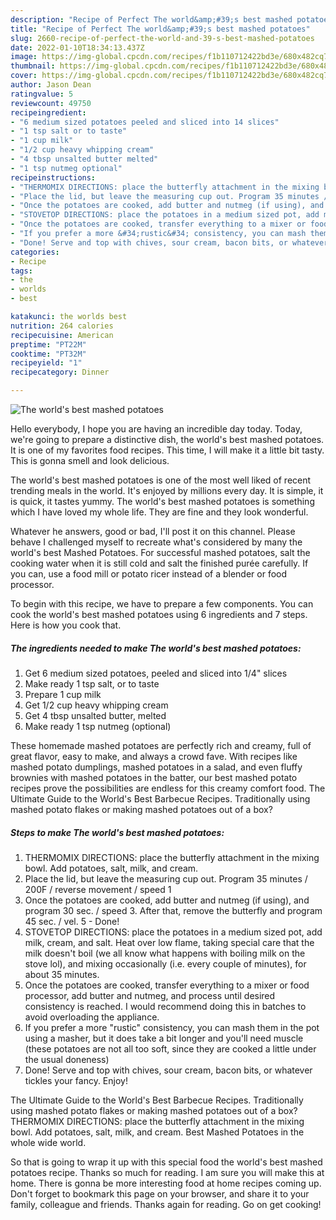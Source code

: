 ```yaml
---
description: "Recipe of Perfect The world&amp;#39;s best mashed potatoes"
title: "Recipe of Perfect The world&amp;#39;s best mashed potatoes"
slug: 2660-recipe-of-perfect-the-world-and-39-s-best-mashed-potatoes
date: 2022-01-10T18:34:13.437Z
image: https://img-global.cpcdn.com/recipes/f1b110712422bd3e/680x482cq70/the-worlds-best-mashed-potatoes-recipe-main-photo.jpg
thumbnail: https://img-global.cpcdn.com/recipes/f1b110712422bd3e/680x482cq70/the-worlds-best-mashed-potatoes-recipe-main-photo.jpg
cover: https://img-global.cpcdn.com/recipes/f1b110712422bd3e/680x482cq70/the-worlds-best-mashed-potatoes-recipe-main-photo.jpg
author: Jason Dean
ratingvalue: 5
reviewcount: 49750
recipeingredient:
- "6 medium sized potatoes peeled and sliced into 14 slices"
- "1 tsp salt or to taste"
- "1 cup milk"
- "1/2 cup heavy whipping cream"
- "4 tbsp unsalted butter melted"
- "1 tsp nutmeg optional"
recipeinstructions:
- "THERMOMIX DIRECTIONS: place the butterfly attachment in the mixing bowl. Add potatoes, salt, milk, and cream."
- "Place the lid, but leave the measuring cup out. Program 35 minutes / 200F / reverse movement / speed 1"
- "Once the potatoes are cooked, add butter and nutmeg (if using), and program 30 sec. / speed 3. After that, remove the butterfly and program 45 sec. / vel. 5 Done!"
- "STOVETOP DIRECTIONS: place the potatoes in a medium sized pot, add milk, cream, and salt. Heat over low flame, taking special care that the milk doesn&#39;t boil (we all know what happens with boiling milk on the stove lol), and mixing occasionally (i.e. every couple of minutes), for about 35 minutes."
- "Once the potatoes are cooked, transfer everything to a mixer or food processor, add butter and nutmeg, and process until desired consistency is reached. I would recommend doing this in batches to avoid overloading the appliance."
- "If you prefer a more &#34;rustic&#34; consistency, you can mash them in the pot using a masher, but it does take a bit longer and you&#39;ll need muscle (these potatoes are not all too soft, since they are cooked a little under the usual doneness)"
- "Done! Serve and top with chives, sour cream, bacon bits, or whatever tickles your fancy. Enjoy!"
categories:
- Recipe
tags:
- the
- worlds
- best

katakunci: the worlds best 
nutrition: 264 calories
recipecuisine: American
preptime: "PT22M"
cooktime: "PT32M"
recipeyield: "1"
recipecategory: Dinner

---
```



![The world&#39;s best mashed potatoes](https://img-global.cpcdn.com/recipes/f1b110712422bd3e/680x482cq70/the-worlds-best-mashed-potatoes-recipe-main-photo.jpg)

Hello everybody, I hope you are having an incredible day today. Today, we're going to prepare a distinctive dish, the world&#39;s best mashed potatoes. It is one of my favorites food recipes. This time, I will make it a little bit tasty. This is gonna smell and look delicious.

The world&#39;s best mashed potatoes is one of the most well liked of recent trending meals in the world. It's enjoyed by millions every day. It is simple, it is quick, it tastes yummy. The world&#39;s best mashed potatoes is something which I have loved my whole life. They are fine and they look wonderful.

Whatever he answers, good or bad, I&#39;ll post it on this channel. Please behave I challenged myself to recreate what&#39;s considered by many the world&#39;s best Mashed Potatoes. For successful mashed potatoes, salt the cooking water when it is still cold and salt the finished purée carefully. If you can, use a food mill or potato ricer instead of a blender or food processor.


To begin with this recipe, we have to prepare a few components. You can cook the world&#39;s best mashed potatoes using 6 ingredients and 7 steps. Here is how you cook that.

<!--inarticleads1-->

##### The ingredients needed to make The world&#39;s best mashed potatoes:

1. Get 6 medium sized potatoes, peeled and sliced into 1/4&#34; slices
1. Make ready 1 tsp salt, or to taste
1. Prepare 1 cup milk
1. Get 1/2 cup heavy whipping cream
1. Get 4 tbsp unsalted butter, melted
1. Make ready 1 tsp nutmeg (optional)


These homemade mashed potatoes are perfectly rich and creamy, full of great flavor, easy to make, and always a crowd fave. With recipes like mashed potato dumplings, mashed potatoes in a salad, and even fluffy brownies with mashed potatoes in the batter, our best mashed potato recipes prove the possibilities are endless for this creamy comfort food. The Ultimate Guide to the World&#39;s Best Barbecue Recipes. Traditionally using mashed potato flakes or making mashed potatoes out of a box? 

<!--inarticleads2-->

##### Steps to make The world&#39;s best mashed potatoes:

1. THERMOMIX DIRECTIONS: place the butterfly attachment in the mixing bowl. Add potatoes, salt, milk, and cream.
1. Place the lid, but leave the measuring cup out. Program 35 minutes / 200F / reverse movement / speed 1
1. Once the potatoes are cooked, add butter and nutmeg (if using), and program 30 sec. / speed 3. After that, remove the butterfly and program 45 sec. / vel. 5 - Done!
1. STOVETOP DIRECTIONS: place the potatoes in a medium sized pot, add milk, cream, and salt. Heat over low flame, taking special care that the milk doesn&#39;t boil (we all know what happens with boiling milk on the stove lol), and mixing occasionally (i.e. every couple of minutes), for about 35 minutes.
1. Once the potatoes are cooked, transfer everything to a mixer or food processor, add butter and nutmeg, and process until desired consistency is reached. I would recommend doing this in batches to avoid overloading the appliance.
1. If you prefer a more &#34;rustic&#34; consistency, you can mash them in the pot using a masher, but it does take a bit longer and you&#39;ll need muscle (these potatoes are not all too soft, since they are cooked a little under the usual doneness)
1. Done! Serve and top with chives, sour cream, bacon bits, or whatever tickles your fancy. Enjoy!


The Ultimate Guide to the World&#39;s Best Barbecue Recipes. Traditionally using mashed potato flakes or making mashed potatoes out of a box? THERMOMIX DIRECTIONS: place the butterfly attachment in the mixing bowl. Add potatoes, salt, milk, and cream. Best Mashed Potatoes in the whole wide world. 

So that is going to wrap it up with this special food the world&#39;s best mashed potatoes recipe. Thanks so much for reading. I am sure you will make this at home. There is gonna be more interesting food at home recipes coming up. Don't forget to bookmark this page on your browser, and share it to your family, colleague and friends. Thanks again for reading. Go on get cooking!

